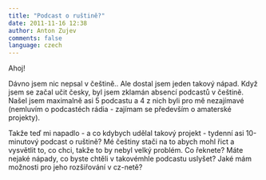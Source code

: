 ```yaml
---
title: "Podcast o ruštině?"
date: 2011-11-16 12:38
author: Anton Zujev
comments: false
language: czech
---
```


Ahoj!

Dávno jsem nic nepsal v češtině.. Ale dostal jsem jeden takový nápad. Když jsem se začal učit česky, byl jsem zklamán absencí podcastů v češtině. Našel jsem maximalně asi 5 podcastu a 4 z nich byli pro mě nezajímavé (nemluvím o podcastéch rádia - zajímam se především o amaterské projekty).

Takže teď mi napadlo - a co kdybych udělal takový projekt - tydenní asi 10-minutový podcast o ruštině? Mé češtiny stači na to abych mohl řict a vysvětlit to, co chci, takže to by nebyl velký problém. Co řeknete? Máte nejaké nápady, co byste chtěli v takovémhle podcastu uslyšet? Jaké mám možnosti pro jeho rozšiřování v cz-netě?